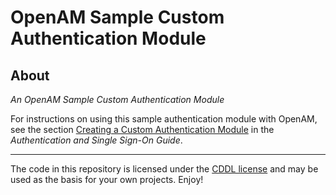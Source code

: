 <!--
   DO NOT ALTER OR REMOVE COPYRIGHT NOTICES OR THIS HEADER.

   Copyright (c) 2016-2017 ForgeRock AS. All Rights Reserved

   The contents of this file are subject to the terms
   of the Common Development and Distribution License
   (the License). You may not use this file except in
   compliance with the License.

   You can obtain a copy of the License at
   http://forgerock.org/license/CDDLv1.0.html
   See the License for the specific language governing
   permission and limitations under the License.

   When distributing Covered Code, include this CDDL
   Header Notice in each file and include the License file
   at http://forgerock.org/license/CDDLv1.0.html
   If applicable, add the following below the CDDL Header,
   with the fields enclosed by brackets [] replaced by
   your own identifying information:
   "Portions Copyrighted [year] [name of copyright owner]"
-->
# OpenAM Sample Custom Authentication Module

## About

*An OpenAM Sample Custom Authentication Module*

For instructions on using this sample authentication
module with OpenAM, see the section
[Creating a Custom Authentication Module](https://backstage.forgerock.com/docs/am/5/authentication-guide/#sec-auth-spi) in the *Authentication and Single Sign-On Guide*.

* * *

The code in this repository is licensed under the [CDDL license](https://forum.forgerock.com/cddlv1-0/) and may be used as the basis for your own projects. Enjoy!